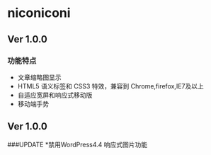 <h1>niconiconi</h1>
<h2>Ver 1.0.0</h2>

### 功能特点

* 文章缩略图显示
* HTML5 语义标签和 CSS3 特效，兼容到 Chrome,firefox,IE7及以上
* 自适应宽屏和响应式移动版
* 移动端手势

<h2>Ver 1.0.0</h2>
###UPDATE
*禁用WordPress4.4 响应式图片功能
